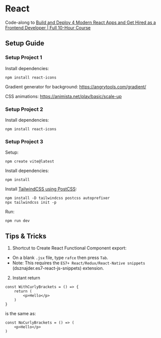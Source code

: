 # React

Code-along to [Build and Deploy 4 Modern React Apps and Get Hired as a Frontend Developer | Full 10-Hour Course](https://youtu.be/F627pKNUCVQ)

## Setup Guide

### Setup Project 1

Install dependencies:
```
npm install react-icons
```

Gradient generator for background: https://angrytools.com/gradient/

CSS animations: https://animista.net/play/basic/scale-up

### Setup Project 2

Install dependencies:
```
npm install react-icons
```

### Setup Project 3

Setup:
```
npm create vite@latest
```

Install dependencies:
```
npm install
```

Install [TailwindCSS using PostCSS](https://tailwindcss.com/docs/installation/using-postcss):
```
npm install -D tailwindcss postcss autoprefixer
npx tailwindcss init -p
```

Run:
```
npm run dev
```


## Tips & Tricks


1. Shortcut to Create React Functional Component export:

- On a blank `.jsx` file, type `rafce` then press `Tab`.
- Note: This requires the `ES7+ React/Redux/React-Native snippets` (dsznajder.es7-react-js-snippets) extension.

2. Instant return

```
const WithCurlyBrackets = () => {
    return (
        <p>Hello</p>
    )
}
```

is the same as:
```
const NoCurlyBrackets = () => (
    <p>Hello</p>
)
```
